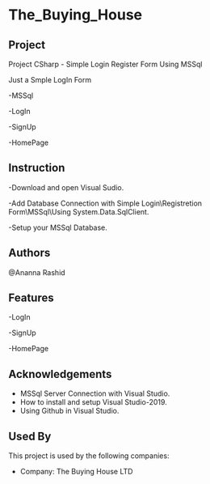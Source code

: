 # The_Buying_House




## Project
Project
CSharp - Simple Login Register Form Using MSSql

Just a Smple LogIn Form

-MSSql

-LogIn

-SignUp

-HomePage
## Instruction
-Download and open Visual Sudio.

-Add Database Connection with Simple Login\Registretion Form\MSSql\Using System.Data.SqlClient.

-Setup your MSSql Database.
## Authors
@Ananna Rashid

## Features
-LogIn

-SignUp

-HomePage


## Acknowledgements

 - MSSql Server Connection with Visual Studio.
 - How to install and setup Visual Studio-2019.
 - Using Github in Visual Studio.
 


## Used By

This project is used by the following companies:

- Company: The Buying House LTD


